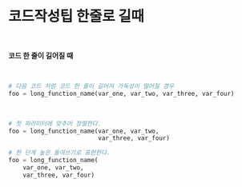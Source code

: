 # 코드작성팁 한줄로 길때

<br>

**코드 한 줄이 길어질 때**

<br>

```python
# 다음 코드 처럼 코드 한 줄이 길어져 가독성이 떨어질 경우
foo = long_function_name(var_one, var_two, var_three, var_four)
```

<br>

```python
# 첫 파라미터에 맞추어 정렬한다.
foo = long_function_name(var_one, var_two,
                         var_three, var_four)

# 한 단계 높은 들여쓰기로 표현한다.
foo = long_function_name(
    var_one, var_two,
    var_three, var_four)
```





